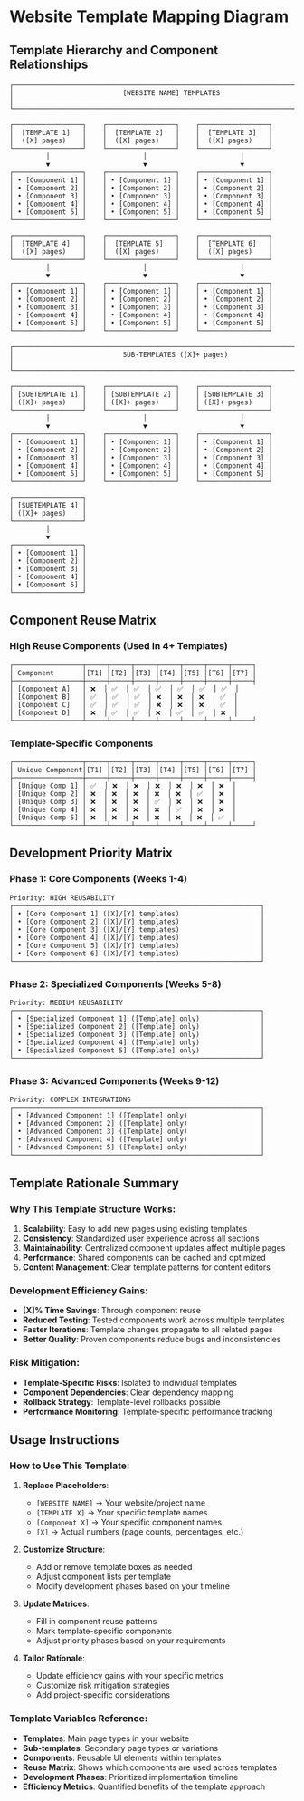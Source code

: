 # Website Template Mapping Diagram

## Template Hierarchy and Component Relationships

```
┌─────────────────────────────────────────────────────────────────────────────┐
│                           [WEBSITE NAME] TEMPLATES                          │
└─────────────────────────────────────────────────────────────────────────────┘

┌─────────────────┐    ┌─────────────────┐    ┌─────────────────┐
│  [TEMPLATE 1]   │    │  [TEMPLATE 2]   │    │  [TEMPLATE 3]   │
│  ([X] pages)    │    │  ([X] pages)    │    │  ([X] pages)    │
└─────────────────┘    └─────────────────┘    └─────────────────┘
         │                       │                       │
         ▼                       ▼                       ▼
┌─────────────────┐    ┌─────────────────┐    ┌─────────────────┐
│ • [Component 1] │    │ • [Component 1] │    │ • [Component 1] │
│ • [Component 2] │    │ • [Component 2] │    │ • [Component 2] │
│ • [Component 3] │    │ • [Component 3] │    │ • [Component 3] │
│ • [Component 4] │    │ • [Component 4] │    │ • [Component 4] │
│ • [Component 5] │    │ • [Component 5] │    │ • [Component 5] │
└─────────────────┘    └─────────────────┘    └─────────────────┘

┌─────────────────┐    ┌─────────────────┐    ┌─────────────────┐
│  [TEMPLATE 4]   │    │  [TEMPLATE 5]   │    │  [TEMPLATE 6]   │
│  ([X] pages)    │    │  ([X] pages)    │    │  ([X] pages)    │
└─────────────────┘    └─────────────────┘    └─────────────────┘
         │                       │                       │
         ▼                       ▼                       ▼
┌─────────────────┐    ┌─────────────────┐    ┌─────────────────┐
│ • [Component 1] │    │ • [Component 1] │    │ • [Component 1] │
│ • [Component 2] │    │ • [Component 2] │    │ • [Component 2] │
│ • [Component 3] │    │ • [Component 3] │    │ • [Component 3] │
│ • [Component 4] │    │ • [Component 4] │    │ • [Component 4] │
│ • [Component 5] │    │ • [Component 5] │    │ • [Component 5] │
└─────────────────┘    └─────────────────┘    └─────────────────┘

┌─────────────────────────────────────────────────────────────────────────────┐
│                           SUB-TEMPLATES ([X]+ pages)                        │
└─────────────────────────────────────────────────────────────────────────────┘

┌─────────────────┐    ┌─────────────────┐    ┌─────────────────┐
│ [SUBTEMPLATE 1] │    │ [SUBTEMPLATE 2] │    │ [SUBTEMPLATE 3] │
│ ([X]+ pages)    │    │ ([X]+ pages)    │    │ ([X]+ pages)    │
└─────────────────┘    └─────────────────┘    └─────────────────┘
         │                       │                       │
         ▼                       ▼                       ▼
┌─────────────────┐    ┌─────────────────┐    ┌─────────────────┐
│ • [Component 1] │    │ • [Component 1] │    │ • [Component 1] │
│ • [Component 2] │    │ • [Component 2] │    │ • [Component 2] │
│ • [Component 3] │    │ • [Component 3] │    │ • [Component 3] │
│ • [Component 4] │    │ • [Component 4] │    │ • [Component 4] │
│ • [Component 5] │    │ • [Component 5] │    │ • [Component 5] │
└─────────────────┘    └─────────────────┘    └─────────────────┘

┌─────────────────┐
│ [SUBTEMPLATE 4] │
│ ([X]+ pages)    │
└─────────────────┘
         │
         ▼
┌─────────────────┐
│ • [Component 1] │
│ • [Component 2] │
│ • [Component 3] │
│ • [Component 4] │
│ • [Component 5] │
└─────────────────┘
```

## Component Reuse Matrix

### High Reuse Components (Used in 4+ Templates)
```
┌─────────────────┬─────┬─────┬─────┬─────┬─────┬─────┬─────┐
│ Component       │[T1] │[T2] │[T3] │[T4] │[T5] │[T6] │[T7] │
├─────────────────┼─────┼─────┼─────┼─────┼─────┼─────┼─────┤
│ [Component A]   │ ❌  │ ✅  │ ✅  │ ✅  │ ✅  │ ✅  │ ✅  │
│ [Component B]   │ ✅  │ ✅  │ ✅  │ ❌  │ ❌  │ ❌  │ ✅  │
│ [Component C]   │ ✅  │ ✅  │ ✅  │ ❌  │ ❌  │ ❌  │ ✅  │
│ [Component D]   │ ❌  │ ✅  │ ✅  │ ❌  │ ✅  │ ✅  │ ❌  │
└─────────────────┴─────┴─────┴─────┴─────┴─────┴─────┴─────┘
```

### Template-Specific Components
```
┌─────────────────┬─────┬─────┬─────┬─────┬─────┬─────┬─────┐
│ Unique Component│[T1] │[T2] │[T3] │[T4] │[T5] │[T6] │[T7] │
├─────────────────┼─────┼─────┼─────┼─────┼─────┼─────┼─────┤
│ [Unique Comp 1] │ ✅  │ ❌  │ ❌  │ ❌  │ ❌  │ ❌  │ ❌  │
│ [Unique Comp 2] │ ❌  │ ❌  │ ❌  │ ❌  │ ❌  │ ✅  │ ❌  │
│ [Unique Comp 3] │ ❌  │ ❌  │ ❌  │ ✅  │ ❌  │ ❌  │ ❌  │
│ [Unique Comp 4] │ ❌  │ ❌  │ ❌  │ ❌  │ ✅  │ ❌  │ ❌  │
│ [Unique Comp 5] │ ❌  │ ❌  │ ❌  │ ❌  │ ❌  │ ❌  │ ✅  │
└─────────────────┴─────┴─────┴─────┴─────┴─────┴─────┴─────┘
```

## Development Priority Matrix

### Phase 1: Core Components (Weeks 1-4)
```
Priority: HIGH REUSABILITY
┌─────────────────────────────────────────────────────────────┐
│ • [Core Component 1] ([X]/[Y] templates)                    │
│ • [Core Component 2] ([X]/[Y] templates)                    │
│ • [Core Component 3] ([X]/[Y] templates)                    │
│ • [Core Component 4] ([X]/[Y] templates)                    │
│ • [Core Component 5] ([X]/[Y] templates)                    │
│ • [Core Component 6] ([X]/[Y] templates)                    │
└─────────────────────────────────────────────────────────────┘
```

### Phase 2: Specialized Components (Weeks 5-8)
```
Priority: MEDIUM REUSABILITY
┌─────────────────────────────────────────────────────────────┐
│ • [Specialized Component 1] ([Template] only)               │
│ • [Specialized Component 2] ([Template] only)               │
│ • [Specialized Component 3] ([Template] only)               │
│ • [Specialized Component 4] ([Template] only)               │
│ • [Specialized Component 5] ([Template] only)               │
└─────────────────────────────────────────────────────────────┘
```

### Phase 3: Advanced Components (Weeks 9-12)
```
Priority: COMPLEX INTEGRATIONS
┌─────────────────────────────────────────────────────────────┐
│ • [Advanced Component 1] ([Template] only)                  │
│ • [Advanced Component 2] ([Template] only)                  │
│ • [Advanced Component 3] ([Template] only)                  │
│ • [Advanced Component 4] ([Template] only)                  │
│ • [Advanced Component 5] ([Template] only)                  │
└─────────────────────────────────────────────────────────────┘
```

## Template Rationale Summary

### Why This Template Structure Works:

1. **Scalability**: Easy to add new pages using existing templates
2. **Consistency**: Standardized user experience across all sections
3. **Maintainability**: Centralized component updates affect multiple pages
4. **Performance**: Shared components can be cached and optimized
5. **Content Management**: Clear template patterns for content editors

### Development Efficiency Gains:

- **[X]% Time Savings**: Through component reuse
- **Reduced Testing**: Tested components work across multiple templates
- **Faster Iterations**: Template changes propagate to all related pages
- **Better Quality**: Proven components reduce bugs and inconsistencies

### Risk Mitigation:

- **Template-Specific Risks**: Isolated to individual templates
- **Component Dependencies**: Clear dependency mapping
- **Rollback Strategy**: Template-level rollbacks possible
- **Performance Monitoring**: Template-specific performance tracking

## Usage Instructions

### How to Use This Template:

1. **Replace Placeholders**:
   - `[WEBSITE NAME]` → Your website/project name
   - `[TEMPLATE X]` → Your specific template names
   - `[Component X]` → Your specific component names
   - `[X]` → Actual numbers (page counts, percentages, etc.)

2. **Customize Structure**:
   - Add or remove template boxes as needed
   - Adjust component lists per template
   - Modify development phases based on your timeline

3. **Update Matrices**:
   - Fill in component reuse patterns
   - Mark template-specific components
   - Adjust priority phases based on your requirements

4. **Tailor Rationale**:
   - Update efficiency gains with your specific metrics
   - Customize risk mitigation strategies
   - Add project-specific considerations

### Template Variables Reference:

- **Templates**: Main page types in your website
- **Sub-templates**: Secondary page types or variations
- **Components**: Reusable UI elements within templates
- **Reuse Matrix**: Shows which components are used across templates
- **Development Phases**: Prioritized implementation timeline
- **Efficiency Metrics**: Quantified benefits of the template approach
